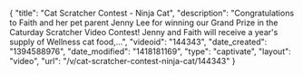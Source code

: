 {
    "title": "Cat Scratcher Contest - Ninja Cat",
    "description": "Congratulations to Faith and her pet parent Jenny Lee for winning our Grand Prize in the Caturday Scratcher Video Contest! Jenny and Faith will receive a year's supply of Wellness cat food,...",
    "videoid": "144343",
    "date_created": "1394588976",
    "date_modified": "1418181169",
    "type": "captivate",
    "layout": "video",
    "url": "\/v\/cat-scratcher-contest-ninja-cat\/144343"
}